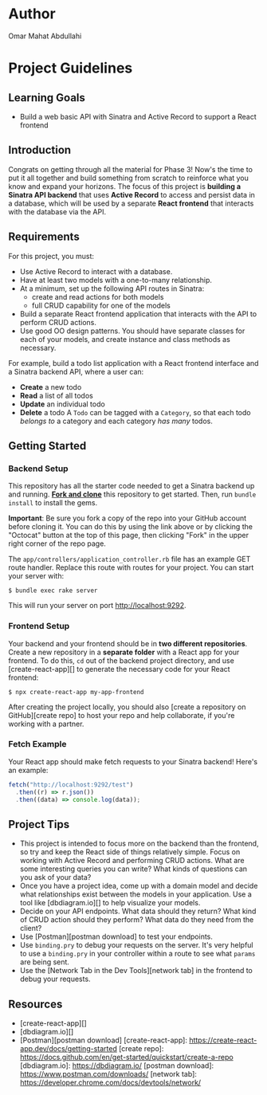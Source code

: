 # Author
Omar Mahat Abdullahi
# Project Guidelines
## Learning Goals
- Build a web basic API with Sinatra and Active Record to support a React
  frontend
## Introduction
Congrats on getting through all the material for Phase 3! Now's the time to put
it all together and build something from scratch to reinforce what you know and
expand your horizons.
The focus of this project is **building a Sinatra API backend** that uses
**Active Record** to access and persist data in a database, which will be used
by a separate **React frontend** that interacts with the database via the API.
## Requirements
For this project, you must:
- Use Active Record to interact with a database.
- Have at least two models with a one-to-many relationship.
- At a minimum, set up the following API routes in Sinatra:
  - create and read actions for both models
  - full CRUD capability for one of the models
- Build a separate React frontend application that interacts with the API to
  perform CRUD actions.
- Use good OO design patterns. You should have separate classes for each of your
  models, and create instance and class methods as necessary.

For example, build a todo list application with a React frontend interface and a
Sinatra backend API, where a user can:
- **Create** a new todo
- **Read** a list of all todos
- **Update** an individual todo
- **Delete** a todo
A `Todo` can be tagged with a `Category`, so that each todo _belongs to_ a
category and each category _has many_ todos.
## Getting Started
### Backend Setup
This repository has all the starter code needed to get a Sinatra backend up and
running. [**Fork and clone**][fork link] this repository to get started. Then, run
`bundle install` to install the gems.

**Important**: Be sure you fork a copy of the repo into your GitHub account
before cloning it. You can do this by using the link above or by clicking the
"Octocat" button at the top of this page, then clicking "Fork" in the upper
right corner of the repo page.

[fork link]: https://github.com/learn-co-curriculum/phase-3-sinatra-react-project/fork

The `app/controllers/application_controller.rb` file has an example GET route
handler. Replace this route with routes for your project.
You can start your server with:
```console
$ bundle exec rake server
```
This will run your server on port
[http://localhost:9292](http://localhost:9292).
### Frontend Setup
Your backend and your frontend should be in **two different repositories**.
Create a new repository in a **separate folder** with a React app for your
frontend. To do this, `cd` out of the backend project directory, and use
[create-react-app][] to generate the necessary code for your React frontend:
```console
$ npx create-react-app my-app-frontend
```
After creating the project locally, you should also
[create a repository on GitHub][create repo] to host your repo and help
collaborate, if you're working with a partner.
### Fetch Example
Your React app should make fetch requests to your Sinatra backend! Here's an
example:
```js
fetch("http://localhost:9292/test")
  .then((r) => r.json())
  .then((data) => console.log(data));
```
## Project Tips
- This project is intended to focus more on the backend than the frontend, so
  try and keep the React side of things relatively simple. Focus on working with
  Active Record and performing CRUD actions. What are some interesting queries you can write? What kinds of questions can you ask of your data?
- Once you have a project idea, come up with a domain model and decide what
  relationships exist between the models in your application. Use a tool like
  [dbdiagram.io][] to help visualize your models.
- Decide on your API endpoints. What data should they return? What kind of CRUD
  action should they perform? What data do they need from the client?
- Use [Postman][postman download] to test your endpoints.
- Use `binding.pry` to debug your requests on the server. It's very helpful to use a
  `binding.pry` in your controller within a route to see what `params` are being
  sent.
- Use the [Network Tab in the Dev Tools][network tab] in the frontend to debug
  your requests.
## Resources
- [create-react-app][]
- [dbdiagram.io][]
- [Postman][postman download]
[create-react-app]: https://create-react-app.dev/docs/getting-started
[create repo]: https://docs.github.com/en/get-started/quickstart/create-a-repo
[dbdiagram.io]: https://dbdiagram.io/
[postman download]: https://www.postman.com/downloads/
[network tab]: https://developer.chrome.com/docs/devtools/network/